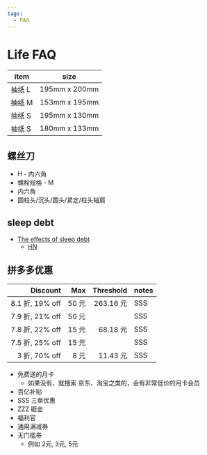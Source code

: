 ```yaml
---
tags:
  - FAQ
---
```


# Life FAQ

| item   | size          |
| ------ | ------------- |
| 抽纸 L | 195mm x 200mm |
| 抽纸 M | 153mm x 195mm |
| 抽纸 S | 195mm x 130mm |
| 抽纸 S | 180mm x 133mm |

## 螺丝刀

- H - 内六角
- 螺栓规格 - M
- 内六角
- 圆柱头/沉头/圆头/紧定/柱头轴肩

## sleep debt

- [The effects of sleep debt](https://www.nytimes.com/2022/06/24/health/sleep-debt-health.html)
  - [HN](https://news.ycombinator.com/item?id=32089964)

## 拼多多优惠

|        Discount |   Max | Threshold | notes |
| --------------: | ----: | --------: | ----- |
| 8.1 折, 19% off | 50 元 | 263.16 元 | SSS   |
| 7.9 折, 21% off | 50 元 |           | SSS   |
| 7.8 折, 22% off | 15 元 |  68.18 元 | SSS   |
| 7.5 折, 25% off | 15 元 |           | SSS   |
|   3 折, 70% off |  8 元 |  11.43 元 | SSS   |

- 免费送的月卡
  - 如果没有，就搜索 京东、淘宝之类的，会有非常低价的月卡会员
- 百亿补贴
- SSS 三单优惠
- ZZZ 砸金
- 福利官
- 通用满减券
- 无门槛券
  - 例如 2元, 3元, 5元
